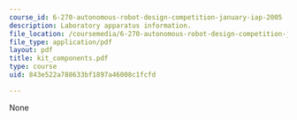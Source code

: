 ```yaml
---
course_id: 6-270-autonomous-robot-design-competition-january-iap-2005
description: Laboratory apparatus information.
file_location: /coursemedia/6-270-autonomous-robot-design-competition-january-iap-2005/843e522a788633bf1897a46008c1fcfd_kit_components.pdf
file_type: application/pdf
layout: pdf
title: kit_components.pdf
type: course
uid: 843e522a788633bf1897a46008c1fcfd

---
```

None